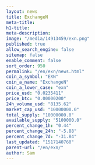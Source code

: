 ```yaml
---
layout: news
title: ExchangeN
meta-title: 
h1-title: 
meta-description: 
image: "/media/14913459/exn.png"
published: true
allow_search_engine: false
sitemap: false
enable_comment: false
sort_order: 950
permalink: "/en/exn/news.html"
coin_a_symbol: "EXN"
coin_a_name: "ExchangeN"
coin_a_lower_case: "exn"
price_usd: "0.0235411"
price_btc: "0.00000200"
24h_volume_usd: "8135.62"
market_cap_usd: "10000000.0"
total_supply: "10000000.0"
available_supply: "5100000.0"
percent_change_1h: "0.44"
percent_change_24h: "-5.88"
percent_change_7d: "-31.84"
last_updated: "1517140760"
parent-url: "/en/exn/"
author: Sam
---
```


